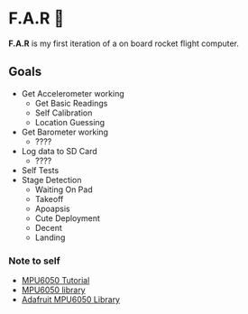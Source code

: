 # F.A.R :rocket:
**F.A.R** is my first iteration of a on board rocket flight computer.

## Goals
* Get Accelerometer working
  * Get Basic Readings
  * Self Calibration
  * Location Guessing
* Get Barometer working
  * ????
* Log data to SD Card
  * ????
* Self Tests
* Stage Detection
  * Waiting On Pad
  * Takeoff
  * Apoapsis
  * Cute Deployment
  * Decent
  * Landing


### Note to self
* [MPU6050 Tutorial](https://howtomechatronics.com/tutorials/arduino/arduino-and-mpu6050-accelerometer-and-gyroscope-tutorial/)
* [MPU6050 library](https://github.com/jrowberg/i2cdevlib)
* [Adafruit MPU6050 Library](https://github.com/adafruit/Adafruit_MPU6050)